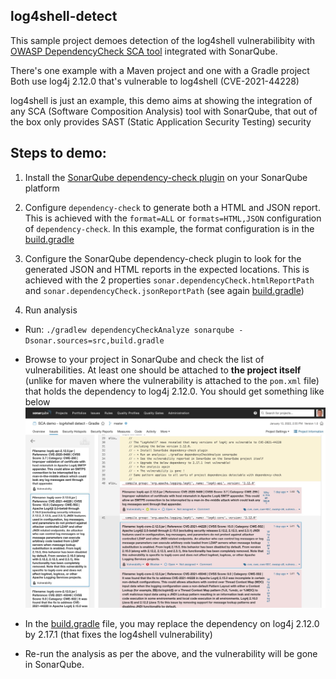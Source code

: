 ## log4shell-detect

This sample project demoes detection of the log4shell vulnerabilibity with [OWASP DependencyCheck SCA tool](https://owasp.org/www-project-dependency-check/) integrated with SonarQube.

There's one example with a Maven project and one with a Gradle project
Both use log4j 2.12.0 that's vulnerable to log4shell (CVE-2021-44228)

log4shell is just an example, this demo aims at showing the integration of any SCA (Software Composition Analysis) tool with SonarQube, that out of the box only provides SAST (Static Application Security Testing) security

## Steps to demo:

1. Install the [SonarQube dependency-check plugin](https://github.com/dependency-check/dependency-check-sonar-plugin/releases) on your SonarQube platform

2. Configure `dependency-check` to generate both a HTML and JSON report. This is achieved with the `format=ALL` or `formats=HTML,JSON` configuration
   of `dependency-check`. In this example, the format configuration is in the [build.gradle](build.gradle#L25)

3. Configure the SonarQube dependency-check plugin to look for the generated JSON and HTML reports in the expected locations. This is achieved with the
   2 properties `sonar.dependencyCheck.htmlReportPath` and `sonar.dependencyCheck.jsonReportPath` (see again [build.gradle](build.gradle#L20))

3. Run analysis

- Run: `./gradlew dependencyCheckAnalyze sonarqube -Dsonar.sources=src,build.gradle`

- Browse to your project in SonarQube and check the list of vulnerabilities. At least one should be attached to **the project itself** (unlike for maven where the vulnerability is attached to the `pom.xml` file) that holds
  the dependency to log4j 2.12.0. You should get something like below
  ![log4shell CVE reported in SonarQube with a Gradle project](log4shell-screenshot-gradle.jpg)

- In the [build.gradle](build.gradle#L40) file, you may replace the dependency on log4j 2.12.0 by 2.17.1 (that fixes the log4shell vulnerability)

- Re-run the analysis as per the above, and the vulnerability will be gone in SonarQube.
  